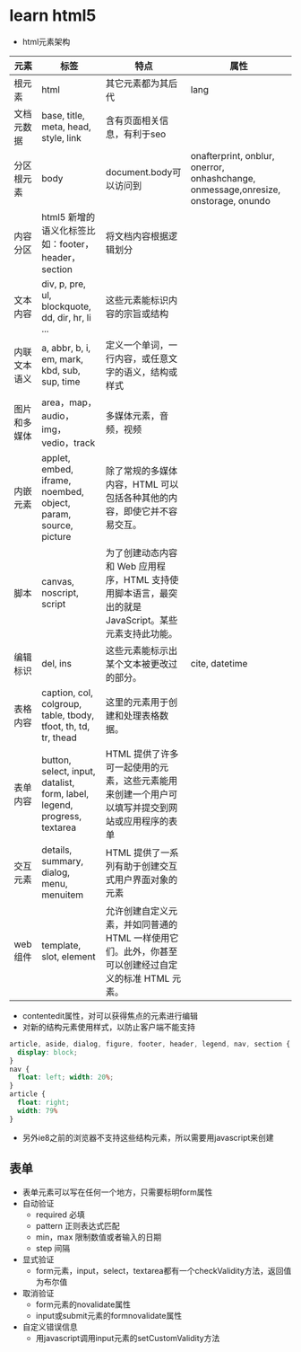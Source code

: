 # learn html5
- html元素架构

| 元素 | 标签 | 特点 | 属性 |
|-----| ---- | --- | ---- |
| 根元素 | html | 其它元素都为其后代 | lang |
| 文档元数据|  base, title, meta, head, style, link| 含有页面相关信息，有利于seo ||
| 分区根元素 | body | document.body可以访问到| onafterprint, onblur, onerror, onhashchange, onmessage,onresize, onstorage, onundo
| 内容分区 | html5  新增的语义化标签比如：footer，header，section|  将文档内容根据逻辑划分 | |
| 文本内容 |  div, p, pre, ul, blockquote, dd, dir, hr, li ... | 这些元素能标识内容的宗旨或结构 | |
| 内联文本语义 | a, abbr, b, i, em, mark, kbd, sub, sup, time | 定义一个单词，一行内容，或任意文字的语义，结构或样式| |
| 图片和多媒体 | area，map，audio，img，vedio，track | 多媒体元素，音频，视频 | |
| 内嵌元素 | applet, embed, iframe, noembed, object, param, source, picture| 除了常规的多媒体内容，HTML 可以包括各种其他的内容，即使它并不容易交互。||
| 脚本 | canvas, noscript, script |为了创建动态内容和 Web 应用程序，HTML 支持使用脚本语言，最突出的就是 JavaScript。某些元素支持此功能。||
| 编辑标识 | del, ins | 这些元素能标示出某个文本被更改过的部分。 | cite, datetime |
| 表格内容 | caption, col, colgroup, table, tbody, tfoot, th, td, tr, thead |  这里的元素用于创建和处理表格数据。 ||
| 表单内容 | button, select, input, datalist, form, label, legend, progress, textarea| HTML 提供了许多可一起使用的元素，这些元素能用来创建一个用户可以填写并提交到网站或应用程序的表单||
| 交互元素 | details, summary, dialog, menu, menuitem | HTML 提供了一系列有助于创建交互式用户界面对象的元素||
| web组件 | template, slot, element| 允许创建自定义元素，并如同普通的 HTML 一样使用它们。此外，你甚至可以创建经过自定义的标准 HTML 元素。 ||
- contentedit属性，对可以获得焦点的元素进行编辑
- 对新的结构元素使用样式，以防止客户端不能支持
```css
article, aside, dialog, figure, footer, header, legend, nav, section {
  display: block;
}
nav {
  float: left; width: 20%;
}
article {
  float: right;
  width: 79%
}
```
- 另外ie8之前的浏览器不支持这些结构元素，所以需要用javascript来创建
## 表单
- 表单元素可以写在任何一个地方，只需要标明form属性
- 自动验证
  - required 必填
  - pattern 正则表达式匹配
  - min，max 限制数值或者输入的日期
  - step 间隔
- 显式验证
  - form元素，input，select，textarea都有一个checkValidity方法，返回值为布尔值
- 取消验证
  - form元素的novalidate属性
  - input或submit元素的formnovalidate属性
- 自定义错误信息
  - 用javascript调用input元素的setCustomValidity方法
  